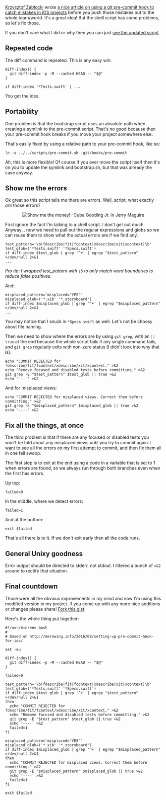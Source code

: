 [Krzysztof Zabłocki][kztwitter] wrote [a nice article on using a git pre-commit hook to catch mistakes in iOS projects][link] before you push those mistakes out to the whole team/world. It's a great idea! But the shell script has some problems, so let's fix those.

If you don't care what I did or why then you can just [see the updated script][gist].

[kztwitter]: https://twitter.com/merowing_
[link]: http://merowing.info/2016/08/setting-up-pre-commit-hook-for-ios/
[gist]: https://gist.github.com/samsonjs/3c24c0c7b333f209bc5fcab0d8390c01

## Repeated code

The diff command is repeated. This is any easy win:

    diff-index() {
      git diff-index -p -M --cached HEAD -- "$@"
    }

    if diff-index '*Tests.swift' | ...

You get the idea.

## Portability

One problem is that the bootstrap script uses an absolute path when creating a symlink to the pre-commit script. That's no good because then your pre-commit hook breaks if you move your project somewhere else.

That's easily fixed by using a relative path to your pre-commit hook, like so:

    ln -s ../../scripts/pre-commit.sh .git/hooks/pre-commit

Ah, this is more flexible! Of course if you ever move the script itself then it's on you to update the symlink and bootstrap.sh, but that was already the case anyway.

## Show me the errors

Ok great so this script tells me there are errors. Well, script, what exactly _are_ those errors?

<p align="center"><img src="/images/show-me-the-money.gif" alt="Show me the money! –Cuba Gooding Jr. in Jerry Maguire"></p>

First ignore the fact I'm talking to a shell script. I don't get out much. Anyway... now we need to pull out the regular expressions and globs so we can reuse them to show what the actual errors are if we find any.

    test_pattern='\b(fdescribe|fit|fcontext|xdescribe|xit|xcontext)\b'
    test_glob=('*Tests.swift' '*Specs.swift')
    if diff-index $test_glob | grep '^+' | egrep "$test_pattern" >/dev/null 2>&1
    ...

_Pro tip: I wrapped test_pattern with `\b` to only match word boundaries to reduce false positives._

And:

    misplaced_pattern='misplaced="YES"'
    misplaced_glob=('*.xib' '*.storyboard')
    if diff-index $misplaced_glob | grep '^+' | egrep "$misplaced_pattern" >/dev/null 2>&1
    ...

You may notice that I snuck in `*Specs.swift` as well. Let's not be choosy about file naming.

Then we need to show where the errors are by using `git grep`, with an `|| true` at the end because the whole script fails if any single command fails, and `git grep` regularly exits with non-zero status (I didn't look into why that is).

    echo "COMMIT REJECTED for fdescribe/fit/fcontext/xdescribe/xit/xcontext." >&2
    echo "Remove focused and disabled tests before committing." >&2
    git grep -E "$test_pattern" $test_glob || true >&2
    echo '----' >&2

And for misplaced views:

    echo "COMMIT REJECTED for misplaced views. Correct them before committing." >&2
    git grep -E "$misplaced_pattern" $misplaced_glob || true >&2
    echo '----' >&2

## Fix all the things, at once

The third problem is that if there are any focused or disabled tests you won't be told about any misplaced views until you try to commit again. I want to see all the errors on my first attempt to commit, and then fix them all in one fell swoop.

The first step is to exit at the end using a code in a variable that is set to 1 when errors are found, so we always run through both branches even when the first has errors.

Up top:

    failed=0

In the middle, where we detect errors:

    failed=1

And at the bottom:

    exit $failed

That's all there is to it. If we don't exit early then all the code runs.

## General Unixy goodness

Error output should be directed to stderr, not stdout. I littered a bunch of `>&2` around to rectify that situation.

## Final countdown

Those were all the obvious improvements in my mind and now I'm using this modified version in my project. If you come up with any more nice additions or changes please share! [Fork this gist][gist].

Here's the whole thing put together:

    #!/usr/bin/env bash
    #
    # Based on http://merowing.info/2016/08/setting-up-pre-commit-hook-for-ios/
    
    set -eu
    
    diff-index() {
      git diff-index -p -M --cached HEAD -- "$@"
    }
    
    failed=0
    
    test_pattern='\b(fdescribe|fit|fcontext|xdescribe|xit|xcontext)\b'
    test_glob=('*Tests.swift' '*Specs.swift')
    if diff-index $test_glob | grep '^+' | egrep "$test_pattern" >/dev/null 2>&1
    then
      echo "COMMIT REJECTED for fdescribe/fit/fcontext/xdescribe/xit/xcontext." >&2
      echo "Remove focused and disabled tests before committing." >&2
      git grep -E "$test_pattern" $test_glob || true >&2
      echo '----' >&2
      failed=1
    fi
    
    misplaced_pattern='misplaced="YES"'
    misplaced_glob=('*.xib' '*.storyboard')
    if diff-index $misplaced_glob | grep '^+' | egrep "$misplaced_pattern" >/dev/null 2>&1
    then
      echo "COMMIT REJECTED for misplaced views. Correct them before committing." >&2
      git grep -E "$misplaced_pattern" $misplaced_glob || true >&2
      echo '----' >&2
      failed=1
    fi
    
    exit $failed
